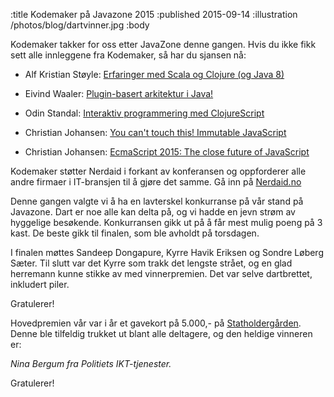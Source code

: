 :title Kodemaker på Javazone 2015
:published 2015-09-14
:illustration /photos/blog/dartvinner.jpg
:body

Kodemaker takker for oss etter JavaZone denne gangen. Hvis du ikke fikk sett alle innleggene fra Kodemaker, så har du sjansen nå:

- Alf Kristian Støyle: [Erfaringer med Scala og Clojure (og Java 8)](http://www.vimeo.com/album...video/138955227/)

- Eivind Waaler: [Plugin-basert arkitektur i Java!](http://vimeo.com/album...video/138954653)

- Odin Standal: [Interaktiv programmering med ClojureScript](http://www.kodemaker.no/interaktiv-programmering-med-clojurescript/)

- Christian Johansen: [You can't touch this! Immutable JavaScript](http://vimeo.com/album...video/138873443/)

- Christian Johansen: [EcmaScript 2015: The close future of JavaScript](http://vimeo.com/album...video/138956041) 

Kodemaker støtter Nerdaid i forkant av konferansen og oppforderer alle andre firmaer i IT-bransjen til å gjøre det samme.  Gå inn på [Nerdaid.no](http://www.nerdaid.no/)

Denne gangen valgte vi å ha en lavterskel konkurranse på vår stand på Javazone.  Dart er noe alle kan delta på, og vi hadde en jevn strøm av hyggelige besøkende.  Konkurransen gikk ut på å får mest mulig poeng på 3 kast.  De beste gikk til finalen, som ble avholdt på torsdagen.

I finalen møttes Sandeep Dongapure, Kyrre Havik Eriksen og Sondre Løberg Sæter.  Til slutt var det Kyrre som trakk det lengste strået, og en glad herremann kunne stikke av med vinnerpremien.  Det var selve dartbrettet, inkludert piler.

Gratulerer!

Hovedpremien vår var i år et gavekort på 5.000,- på [Statholdergården](http://www.statholdergaarden.no/). Denne ble tilfeldig trukket ut blant alle deltagere, og den heldige vinneren er:

*Nina Bergum fra Politiets IKT-tjenester.*

Gratulerer!


